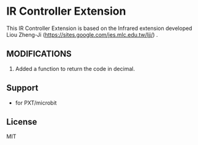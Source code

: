 # IR Controller Extension

This IR Controller Extension is based on the Infrared extension developed Liou Zheng-Ji (https://sites.google.com/jes.mlc.edu.tw/ljj/) .


## MODIFICATIONS
1) Added a function to return the code in decimal.


## Support

* for PXT/microbit

## License

MIT
